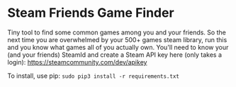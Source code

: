 # Steam Friends Game Finder

Tiny tool to find some common games among you and your friends. So the next time you are overwhelmed by your 500+ games steam library, run this and you know what games all of you actually own.
You'll need to know your (and your friends) SteamId and create a Steam API key here (only takes a login): https://steamcommunity.com/dev/apikey

To install, use pip:
`sudo pip3 install -r requirements.txt`
